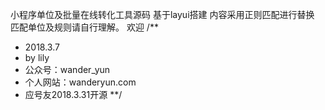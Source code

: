 
小程序单位及批量在线转化工具源码
基于layui搭建
内容采用正则匹配进行替换
匹配单位及规则请自行理解。
欢迎
/**
 * 2018.3.7
 * by lily
 * 公众号：wander_yun
 * 个人网站：wanderyun.com
 * 应号友2018.3.31开源
 **/
